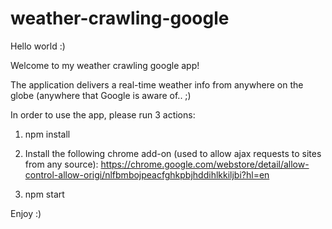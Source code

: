 # weather-crawling-google

Hello world :)

Welcome to my weather crawling google app!

The application delivers a real-time weather info from anywhere on the globe (anywhere that Google is aware of.. ;)

In order to use the app, please run 3 actions:

1. npm install

2. Install the following chrome add-on (used to allow ajax requests to sites from any source):
https://chrome.google.com/webstore/detail/allow-control-allow-origi/nlfbmbojpeacfghkpbjhddihlkkiljbi?hl=en

3. npm start


Enjoy :)

